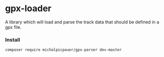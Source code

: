 # gpx-loader
A library which will load and parse the track data that should be defined in a gpx file.


### Install
```
composer require michalpicpauer/gpx-parser dev-master
```

